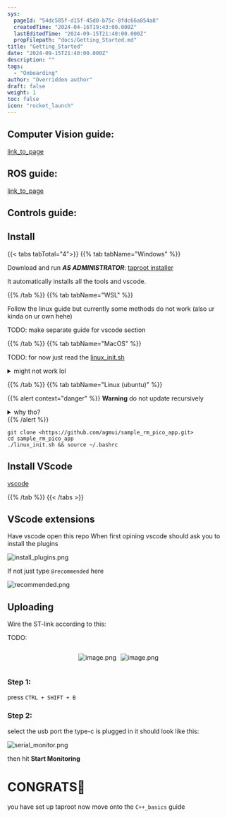 ```yaml
---
sys:
  pageId: "54dc585f-d15f-45d0-b75c-8fdc66a854a8"
  createdTime: "2024-04-16T19:43:00.000Z"
  lastEditedTime: "2024-09-15T21:40:00.000Z"
  propFilepath: "docs/Getting_Started.md"
title: "Getting_Started"
date: "2024-09-15T21:40:00.000Z"
description: ""
tags:
  - "Onboarding"
author: "Overridden author"
draft: false
weight: 1
toc: false
icon: "rocket_launch"
---
```


## Computer Vision guide:

[link_to_page](86d45bc0-388b-4d26-8848-44f255f73d0e)

## ROS guide:

[link_to_page](3c76c1de-ec8f-46d6-8b0a-294005edc2d5)

## Controls guide:

## Install

{{< tabs tabTotal="4">}}
{{% tab tabName="Windows" %}}

Download and run _**AS ADMINISTRATOR**_: [taproot installer](https://github.com/Thornbots/TeachingFreshies/releases/tag/1.0)

It automatically installs all the tools and vscode.

{{% /tab %}}
{{% tab tabName="WSL" %}}

Follow the linux guide but currently some methods do not work (also ur kinda on ur own hehe)

TODO: make separate guide for vscode section

{{% /tab %}}
{{% tab tabName="MacOS" %}}

TODO: for now just read the [linux_init.sh](https://github.com/agmui/sample_rm_pico_app/blob/main/linux_init.sh)

<details>
<summary>might not work lol</summary>

`brew install libusb pkg-config`

Next install: [vscode](https://code.visualstudio.com/Download)

</details>

{{% /tab %}}
{{% tab tabName="Linux (ubuntu)" %}}

{{% alert context="danger" %}}
**Warning** do not update recursively
<details>
<summary>why tho?</summary>
There are some submodules that may go on for a while (like tinyusb) and I highly
recommend you don't need to get them.
If you want to see what submodules I update just look in `linux_init.sh`
</details>
{{% /alert %}}

```shell
git clone <https://github.com/agmui/sample_rm_pico_app.git>
cd sample_rm_pico_app
./linux_init.sh && source ~/.bashrc
```

## Install VScode

[vscode](https://code.visualstudio.com/Download)

{{% /tab %}}
{{< /tabs >}}

## VScode extensions

Have vscode open this repo
When first opining vscode should ask you to install the plugins

![install_plugins.png](https://prod-files-secure.s3.us-west-2.amazonaws.com/d518164a-d88e-44d1-a4ee-3adb3bd8bce0/89bd30f0-1825-4e77-867b-0a41ce370880/install_plugins.png?X-Amz-Algorithm=AWS4-HMAC-SHA256&X-Amz-Content-Sha256=UNSIGNED-PAYLOAD&X-Amz-Credential=ASIAZI2LB466WWVPUAQJ%2F20250315%2Fus-west-2%2Fs3%2Faws4_request&X-Amz-Date=20250315T150516Z&X-Amz-Expires=3600&X-Amz-Security-Token=IQoJb3JpZ2luX2VjEL3%2F%2F%2F%2F%2F%2F%2F%2F%2F%2FwEaCXVzLXdlc3QtMiJGMEQCIBVXPpdbbBFUJbC7H60xaazuVzRdc4DFepHe2embFiC4AiBv%2FChpcaBTk8dn3FXIPFX27ikgV0DUlMFCX6K23Sjt9yr%2FAwgWEAAaDDYzNzQyMzE4MzgwNSIMkvc6z4XJDzTB2PG6KtwDtCAYzaCZyOgjAQfbgOaUuxy94KUIb%2F%2BFgn4x3N%2FbCkQOEKbndH4KHUN6wpudXICygMh%2B9Xn8XTqF4mwaDvggdvJ12pQPDQX4MrhroH%2BulsO0Q9OCtyJFwpeg7TK4%2Fznv6PXNY%2FVarEt6nr%2FCn5c%2FxGVbvXomVhswJ8JeYdBX7Bd9m8%2FfDi4ElsTrJO1SRmxiQhaDgT8gSg61cKZ2GzHJaW7XNqXfEszTwgcbZ1Y6t50x2GjzDtJVge5HIOVJ3ycetTnur4mm9qGv3UaW4PL9O%2FNZoRnWXgOfEIknOi%2BKZWXw8M5cKtPQAy7zDAi9jgRslT9IrazTlUDjY3CUT18Xh6QJic9KKhdDmxw5ZYjBH2V2%2FX8%2FgDLX1TluECSBs2R4brz5yafeCud%2BQ6WXWWL9InfFpGJEdXdlvD7ClvFG7SiAiUEguQgXE78huvOPOYxtrS3CQ%2FoIc4pOM4sGx00gfQ6zwDiNEq92S1CC%2Fi0mhe%2BAZMzlvNiCzj3nHl%2Fjdzj1YhkOJXh48TLnvUZQbGfeTj68hRee9INtQd2NLxRPFv3VyKMyAICxFUe7aORiukBPzib8Yi0JHJ%2BjnGZri9NA6oJua77qpxT%2BZVFE9EBBQpA%2FopoIYeKhq3hM9O4wl%2B%2FVvgY6pgE3GIRrPoge26HE%2BP4%2B3I4VFnyZLIk0SD23JbzuWMcGzJtU3x0D%2B55bJmUBq1Vw2AzBIDjBtahLqht%2BNzJYhaw8id4xoaiIWTgWZNQ2TP1tx%2Fde2UJdE75UCMTpgoi4JjaPCUofNDPVdIajbbyH9Er3eFZreppkk9Q7xfzX9tQ2S7GrlcedhjOiCZil2f%2BBeG0r%2B7p2vWOLIGbJD74N1Hs6WdGPxQ6x&X-Amz-Signature=d2cfeb9faa3d38f694b9ee93716d0676a2f5e15a234241c70eb7899edecce655&X-Amz-SignedHeaders=host&x-id=GetObject)

If not just type `@recommended` here  

![recommended.png](https://prod-files-secure.s3.us-west-2.amazonaws.com/d518164a-d88e-44d1-a4ee-3adb3bd8bce0/61e661e9-5d85-4dfc-be0d-8d2097a5e793/recommended.png?X-Amz-Algorithm=AWS4-HMAC-SHA256&X-Amz-Content-Sha256=UNSIGNED-PAYLOAD&X-Amz-Credential=ASIAZI2LB466WWVPUAQJ%2F20250315%2Fus-west-2%2Fs3%2Faws4_request&X-Amz-Date=20250315T150516Z&X-Amz-Expires=3600&X-Amz-Security-Token=IQoJb3JpZ2luX2VjEL3%2F%2F%2F%2F%2F%2F%2F%2F%2F%2FwEaCXVzLXdlc3QtMiJGMEQCIBVXPpdbbBFUJbC7H60xaazuVzRdc4DFepHe2embFiC4AiBv%2FChpcaBTk8dn3FXIPFX27ikgV0DUlMFCX6K23Sjt9yr%2FAwgWEAAaDDYzNzQyMzE4MzgwNSIMkvc6z4XJDzTB2PG6KtwDtCAYzaCZyOgjAQfbgOaUuxy94KUIb%2F%2BFgn4x3N%2FbCkQOEKbndH4KHUN6wpudXICygMh%2B9Xn8XTqF4mwaDvggdvJ12pQPDQX4MrhroH%2BulsO0Q9OCtyJFwpeg7TK4%2Fznv6PXNY%2FVarEt6nr%2FCn5c%2FxGVbvXomVhswJ8JeYdBX7Bd9m8%2FfDi4ElsTrJO1SRmxiQhaDgT8gSg61cKZ2GzHJaW7XNqXfEszTwgcbZ1Y6t50x2GjzDtJVge5HIOVJ3ycetTnur4mm9qGv3UaW4PL9O%2FNZoRnWXgOfEIknOi%2BKZWXw8M5cKtPQAy7zDAi9jgRslT9IrazTlUDjY3CUT18Xh6QJic9KKhdDmxw5ZYjBH2V2%2FX8%2FgDLX1TluECSBs2R4brz5yafeCud%2BQ6WXWWL9InfFpGJEdXdlvD7ClvFG7SiAiUEguQgXE78huvOPOYxtrS3CQ%2FoIc4pOM4sGx00gfQ6zwDiNEq92S1CC%2Fi0mhe%2BAZMzlvNiCzj3nHl%2Fjdzj1YhkOJXh48TLnvUZQbGfeTj68hRee9INtQd2NLxRPFv3VyKMyAICxFUe7aORiukBPzib8Yi0JHJ%2BjnGZri9NA6oJua77qpxT%2BZVFE9EBBQpA%2FopoIYeKhq3hM9O4wl%2B%2FVvgY6pgE3GIRrPoge26HE%2BP4%2B3I4VFnyZLIk0SD23JbzuWMcGzJtU3x0D%2B55bJmUBq1Vw2AzBIDjBtahLqht%2BNzJYhaw8id4xoaiIWTgWZNQ2TP1tx%2Fde2UJdE75UCMTpgoi4JjaPCUofNDPVdIajbbyH9Er3eFZreppkk9Q7xfzX9tQ2S7GrlcedhjOiCZil2f%2BBeG0r%2B7p2vWOLIGbJD74N1Hs6WdGPxQ6x&X-Amz-Signature=c130c4d24e587d5b78cc19d56138f9f530ec41c06340c4b58838ad9a7274e265&X-Amz-SignedHeaders=host&x-id=GetObject)

## Uploading

Wire the ST-link according to this:

TODO:

<div style="display: flex;flex-direction: row; column-gap:10px; max-width: 630px;justify-content: center;">
<div>

![image.png](https://prod-files-secure.s3.us-west-2.amazonaws.com/d518164a-d88e-44d1-a4ee-3adb3bd8bce0/210ecb78-1116-4d7b-b9b7-2292f66fa2c2/image.png?X-Amz-Algorithm=AWS4-HMAC-SHA256&X-Amz-Content-Sha256=UNSIGNED-PAYLOAD&X-Amz-Credential=ASIAZI2LB466SOBAPZM5%2F20250315%2Fus-west-2%2Fs3%2Faws4_request&X-Amz-Date=20250315T150523Z&X-Amz-Expires=3600&X-Amz-Security-Token=IQoJb3JpZ2luX2VjEL3%2F%2F%2F%2F%2F%2F%2F%2F%2F%2FwEaCXVzLXdlc3QtMiJIMEYCIQDNtqa7%2BRyEnv1ZlyYFUbi5OLOJeAoph7vv1OmUCcV1qwIhAOPfJ13ufp%2BtUS8hPIZ8JpYfiYJWr5od%2Bc0wGTC0HSkDKv8DCBYQABoMNjM3NDIzMTgzODA1IgzncWZQnRdPmiocV8kq3APQJuegZCUGvKh9GI8hylvx7aPXNfl9IwXqDNGRMZ9Mk%2Bjr2b5qvvgcMFAjQW2UQRe%2Fteu7ZbXTKGKJ2W8N%2FJ9IjpgPbgDuqsRy6aI07XDIAKJdBEJbR8zCoxEGp2r%2Fv6eX2kU%2FrXnMHnO%2Bs3XcHczTDKAJk1QkW4zcbLuzVVnSK%2B28Gckl5GnFPCbMK8JvH36DK5VyWP0NU2uV9d3KWDnNZNtvHzvEfCXhaFsHazrk41gNZwj1vLgcVd%2F5qB1Fs2hpwQKw4C6%2Bo373rSwzqh67KHW5eRS8jmLggZwulPXhMYcftNQkJu%2B%2F7b4hBS7ManoNuLRmr7WJPK%2B6z2R2YT8kslLSrmk3ccWUcQNcB0a4FceZyGca%2F0CkzMHSqNgeZ5EU8UjUXldzmqjwkqOXf38n%2FlsJkmeNd4zl3%2B44oouPX%2BhKiSEWrpVnhPCHxXau8qv9wU8uBwRyslPy7lARmw1NLl53kyITHFlX%2FbIQZLazqh8W0sbwIxZOn3z4Bt3ceVTYVR5pEGGbEI0%2FdaRHNhUfTF7X%2BfLztRNDrLNzowSj2v0GlzyVrxqWQ88xu%2BNYbdZiHwVE%2FTb1bWcRV85DxDFBLNQsd53oqcee%2FsH90Gx63WbjSvZrH6DJ2IYSdTD87tW%2BBjqkATnr17P762UyhaUEdJHhkuV0vmZUEU5EaCHauzWgjtHOYDH1fMEmIGsETJU1H32hugB43dvgqHt6U7zCAlONWpgHxntgxWJF1%2B4oNIu%2B2E5bP0%2BrE%2B%2B3V8rY%2FyxKMwtHYsevoeBFAO4XgedP1vnqV8h9L4gm1SCfV4%2B0QAqNhVJWp5xKeaceD2w%2FSSA1mTSlLN4ODIppxDWWx1K7n3vD2cmGHnYr&X-Amz-Signature=8f7065742f675c1b5ccc090bc5a050856804c7dae90a58029c95c8ae0224d444&X-Amz-SignedHeaders=host&x-id=GetObject)

</div>
<div>

![image.png](https://prod-files-secure.s3.us-west-2.amazonaws.com/d518164a-d88e-44d1-a4ee-3adb3bd8bce0/33a0fd0f-8ca6-4a86-8e09-26e95ded1fff/image.png?X-Amz-Algorithm=AWS4-HMAC-SHA256&X-Amz-Content-Sha256=UNSIGNED-PAYLOAD&X-Amz-Credential=ASIAZI2LB4666TQZREKV%2F20250315%2Fus-west-2%2Fs3%2Faws4_request&X-Amz-Date=20250315T150523Z&X-Amz-Expires=3600&X-Amz-Security-Token=IQoJb3JpZ2luX2VjEL3%2F%2F%2F%2F%2F%2F%2F%2F%2F%2FwEaCXVzLXdlc3QtMiJHMEUCIQDt%2B2hAmGKquQpKhggrBkH7prFAKRGtXk0BhHj5ktf8BgIgTFUsoYKTR%2BbYmt8gLHvhCBiTgmnr17Oc9T%2BmOBwdqPoq%2FwMIFhAAGgw2Mzc0MjMxODM4MDUiDDM%2BTm%2FI25Ux54dpESrcA6jHQ7U216gXtylI%2BAZ4dy%2BGjqZ37obctovzqRYSJ0MQOIx%2B8anGLAKAkX%2BbLo8XTlhnV%2Fne2qfuPNONAu%2FP7EuGTlesIDvxLU6VL98oenK4fXqvWMhNdHzxioJxici6kqqgsB5dyRff6tg85IXES9I3sdL0vU%2Ff%2BOecWa2JVKDYDNTmjplxa1GDh2HiX%2BZl51jzfbviY2FUrbSH0Ip6pPP3H34fv8C24F4j5u9nj5zXYBTe2jguhoKbWFpSCy2XUAge3nUdRaHxOVBnTJ70gMV9c8uk5yBEN7UCiE8i3bugteNcmRJgZvDCYFUBUAg5HlHdAIQcYbeSdGfV8I4VdEmuCynku9zqFhDVCFODo2UQpdvRUxSdr7XC%2Bj48Vkdqo9xwYgv86%2B1L5vKKi9kECMBAWcY5qdYz%2BXnhCOKvlRFoowPjD2bYw9i2xXABg8Mphf9x0QgWIKfj9HWWdCmplfmi7xIiwUiemh%2BGPD1E7%2Bh7QToNAuMpBbezsg5ppAvIi6avh%2BOyJzA8LMI%2FLX7b7t8WhL2rQ9wJj1xjYlLKb%2BxNBMJWUI9x%2B4G6qfzT1cnU2OM%2F9aQ%2F0xIYZaBsSZ1vvZXNuSptr7GKKtAJZZ1k%2FCi4YppwyjkoDcmSuEXaMIPv1b4GOqUBvggWAigl6fp0Kf8OAV2LdISW%2F%2FDy6UzlC7I4sOeOpwwRMhGxHLffyQoqv7tXQUJah%2FShAL8jKAyQIQ4aCo9rAUBURW5RR40I6gr7zgEZQlTKNsZgnUNmmWOgAWjJQpH%2FklJId5zbcDhhxeuqmPrz6B8Md8J7vVT%2FIXHnZUf9UYD%2FJ5KJYFAdUq%2B8f0n89nhNYZPkgGviqbufMXgOZECwZEPGMc4t&X-Amz-Signature=7ca256f5549345d30473cb0e4d43e9435c8fe77c725b068fd8eb4e02d9adb530&X-Amz-SignedHeaders=host&x-id=GetObject)

</div>
</div>

### Step 1:

press `CTRL + SHIFT + B`

### Step 2:

select the usb port the type-c is plugged in it should look like this:

![serial_monitor.png](https://prod-files-secure.s3.us-west-2.amazonaws.com/d518164a-d88e-44d1-a4ee-3adb3bd8bce0/f03f4774-05d4-4393-b6a0-d5efb6d315ab/serial_monitor.png?X-Amz-Algorithm=AWS4-HMAC-SHA256&X-Amz-Content-Sha256=UNSIGNED-PAYLOAD&X-Amz-Credential=ASIAZI2LB466WWVPUAQJ%2F20250315%2Fus-west-2%2Fs3%2Faws4_request&X-Amz-Date=20250315T150516Z&X-Amz-Expires=3600&X-Amz-Security-Token=IQoJb3JpZ2luX2VjEL3%2F%2F%2F%2F%2F%2F%2F%2F%2F%2FwEaCXVzLXdlc3QtMiJGMEQCIBVXPpdbbBFUJbC7H60xaazuVzRdc4DFepHe2embFiC4AiBv%2FChpcaBTk8dn3FXIPFX27ikgV0DUlMFCX6K23Sjt9yr%2FAwgWEAAaDDYzNzQyMzE4MzgwNSIMkvc6z4XJDzTB2PG6KtwDtCAYzaCZyOgjAQfbgOaUuxy94KUIb%2F%2BFgn4x3N%2FbCkQOEKbndH4KHUN6wpudXICygMh%2B9Xn8XTqF4mwaDvggdvJ12pQPDQX4MrhroH%2BulsO0Q9OCtyJFwpeg7TK4%2Fznv6PXNY%2FVarEt6nr%2FCn5c%2FxGVbvXomVhswJ8JeYdBX7Bd9m8%2FfDi4ElsTrJO1SRmxiQhaDgT8gSg61cKZ2GzHJaW7XNqXfEszTwgcbZ1Y6t50x2GjzDtJVge5HIOVJ3ycetTnur4mm9qGv3UaW4PL9O%2FNZoRnWXgOfEIknOi%2BKZWXw8M5cKtPQAy7zDAi9jgRslT9IrazTlUDjY3CUT18Xh6QJic9KKhdDmxw5ZYjBH2V2%2FX8%2FgDLX1TluECSBs2R4brz5yafeCud%2BQ6WXWWL9InfFpGJEdXdlvD7ClvFG7SiAiUEguQgXE78huvOPOYxtrS3CQ%2FoIc4pOM4sGx00gfQ6zwDiNEq92S1CC%2Fi0mhe%2BAZMzlvNiCzj3nHl%2Fjdzj1YhkOJXh48TLnvUZQbGfeTj68hRee9INtQd2NLxRPFv3VyKMyAICxFUe7aORiukBPzib8Yi0JHJ%2BjnGZri9NA6oJua77qpxT%2BZVFE9EBBQpA%2FopoIYeKhq3hM9O4wl%2B%2FVvgY6pgE3GIRrPoge26HE%2BP4%2B3I4VFnyZLIk0SD23JbzuWMcGzJtU3x0D%2B55bJmUBq1Vw2AzBIDjBtahLqht%2BNzJYhaw8id4xoaiIWTgWZNQ2TP1tx%2Fde2UJdE75UCMTpgoi4JjaPCUofNDPVdIajbbyH9Er3eFZreppkk9Q7xfzX9tQ2S7GrlcedhjOiCZil2f%2BBeG0r%2B7p2vWOLIGbJD74N1Hs6WdGPxQ6x&X-Amz-Signature=3862859f2fa513cc169e651848abcd9191ffa7cbfb53672c3207c22a6f16a0e2&X-Amz-SignedHeaders=host&x-id=GetObject)

then hit **Start Monitoring**

# CONGRATS🎉

you have set up taproot now move onto the `C++_basics` guide
